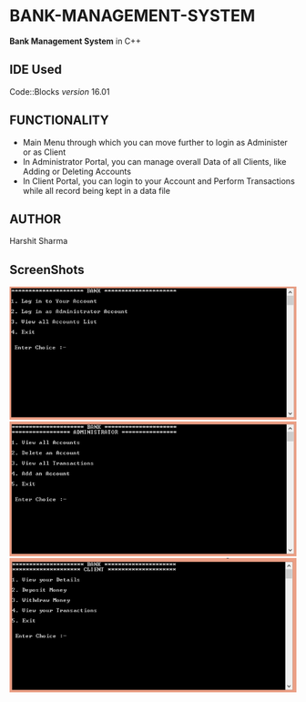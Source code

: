 # BANK-MANAGEMENT-SYSTEM
 **Bank Management System** in C++

## IDE Used
 Code::Blocks *version* 16.01

## FUNCTIONALITY
 - Main Menu through which you can move further to login as Administer or as Client
 - In Administrator Portal, you can manage overall Data of all Clients, like Adding or Deleting Accounts
 - In Client Portal, you can login to your Account and Perform Transactions while all record being kept in a data file

## AUTHOR
 Harshit Sharma
 
## ScreenShots
![Screen Shot 1](https://github.com/harshit-sharma-gits/BANK-MANAGEMENT-SYSTEM-CPP/blob/main/ScreenShots/ss1.PNG)
![Screen Shot 2](https://github.com/harshit-sharma-gits/BANK-MANAGEMENT-SYSTEM-CPP/blob/main/ScreenShots/ss2.PNG)
![Screen Shot 3](https://github.com/harshit-sharma-gits/BANK-MANAGEMENT-SYSTEM-CPP/blob/main/ScreenShots/ss3.PNG)
